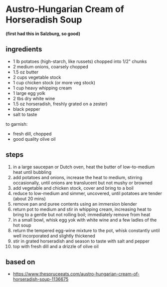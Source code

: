 # Austro-Hungarian Cream of Horseradish Soup  
**(first had this in Salzburg, so good)**  

## ingredients  
* 1 lb potatoes (high-starch, like russets) chopped into 1/2" chunks  
* 2 medium onions, coarsely chopped  
* 1.5 oz butter  
* 2 cups vegetable stock  
* 1 cup chicken stock (or more veg stock)  
* 1 cup heavy whipping cream  
* 1 large egg yolk  
* 2 tbs dry white wine  
* 1.5 oz horseradish, freshly grated on a zester)  
* black pepper  
* salt to taste  

to garnish:  
* fresh dill, chopped  
* good quality olive oil  

## steps
1. in a large saucepan or Dutch oven, heat the butter of low-to-medium heat until bubbling  
2. add potatoes and onions, increase the heat to medium, stirring occasionally, until onions are translucent but not mushy or browned  
3. add vegetable and chicken stock, cover and bring to a boil  
4. reduce to low-medium and simmer, uncovered, until potatoes are tender (about 20 mins)  
5. remove pan and puree contents using an immersion blender  
6. return pot to medium and stir in whipping cream, increasing heat to bring to a gentle but not rolling boil; immediately remove from heat  
7. in a small bowl, whisk egg yok with white wine and a few ladles of the hot soup  
8. return the tempered egg-wine mixture to the pot, whisk constantly until well incorporated and slightly thickened  
9. stir in grated horseradish and season to taste with salt and pepper  
10. top with fresh dill and a drizzle of olive oil  

## based on  
* https://www.thespruceeats.com/austro-hungarian-cream-of-horseradish-soup-1136675  

